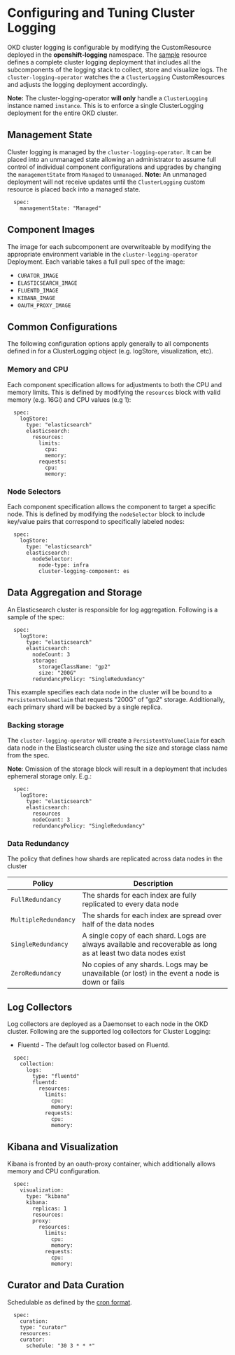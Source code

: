# Configuring and Tuning Cluster Logging

OKD cluster logging is configurable by modifying the CustomResource deployed
in the **openshift-logging** namespace.  The [sample](../hack/cr.yaml) resource
defines a complete cluster logging deployment that includes all the subcomponents
of the logging stack to collect, store and visualize logs.  The `cluster-logging-operator`
watches the a `ClusterLogging` CustomResources and adjusts the logging deployment accordingly.

**Note:** The cluster-logging-operator **will only** handle a `ClusterLogging` instance named `instance`.  This
is to enforce a single ClusterLogging deployment for the entire OKD cluster.

## Management State
Cluster logging is managed by the `cluster-logging-operator`.  It can be placed
into an unmanaged state allowing an administrator to assume full control of individual
component configurations and upgrades by changing the `managementState` from `Managed` to `Unmanaged`.
**Note:** An unmanaged deployment will not receive updates until the `ClusterLogging` custom resource is placed back into a managed state.
```
  spec:
    managementState: "Managed"
```

## Component Images
The image for each subcomponent are overwriteable by modifying the appropriate
environment variable in the `cluster-logging-operator` Deployment.  Each variable
takes a full pull spec of the image:

* `CURATOR_IMAGE`
* `ELASTICSEARCH_IMAGE`
* `FLUENTD_IMAGE`
* `KIBANA_IMAGE`
* `OAUTH_PROXY_IMAGE`

## Common Configurations
The following configuration options apply generally to all components defined in for a ClusterLogging object (e.g. logStore, visualization, etc).

### Memory and CPU
Each component specification allows for adjustments to both the CPU and
memory limits.  This is defined by modifying the `resources`
block with valid memory (e.g. 16Gi) and CPU values (e.g 1):
```
  spec:
    logStore:
      type: "elasticsearch"
      elasticsearch:
        resources:
          limits:
            cpu:
            memory:
          requests:
            cpu:
            memory:
```
### Node Selectors
Each component specification allows the component to target a specific node.  This is defined
by modifying the `nodeSelector` block to include key/value pairs that correspond
to specifically labeled nodes:
```
  spec:
    logStore:
      type: "elasticsearch"
      elasticsearch:
        nodeSelector:
          node-type: infra
          cluster-logging-component: es
```

## Data Aggregation and Storage
An Elasticsearch cluster is responsible for log aggregation.  Following is a sample
of the spec:
```
  spec:
    logStore:
      type: "elasticsearch"
      elasticsearch:
        nodeCount: 3
        storage:
          storageClassName: "gp2"
          size: "200G"
        redundancyPolicy: "SingleRedundancy"
```
This example specifies each data node in the cluster will be bound to a `PersistentVolumeClaim` that
requests "200G" of "gp2" storage.  Additionally, each primary shard will be backed by a single replica.

### Backing storage
The `cluster-logging-operator` will create a `PersistentVolumeClaim` for each data node in the Elasticsearch cluster
using the size and storage class name from the spec.  

**Note**: Omission of the storage block will result in a deployment that includes ephemeral storage only. E.g.:
```
  spec:
    logStore:
      type: "elasticsearch"
      elasticsearch:
        resources
        nodeCount: 3
        redundancyPolicy: "SingleRedundancy"
```

### Data Redundancy
The policy that defines how shards are replicated across data nodes in the cluster

|Policy | Description |
|----- | ----- |
|`FullRedundancy` | The shards for each index are fully replicated to every data node|
|`MultipleRedundancy`|The shards for each index are spread over half of the data nodes|
|`SingleRedundancy`| A single copy of each shard. Logs are always available and recoverable as long as at least two data nodes exist |
|`ZeroRedundancy`| No copies of any shards.  Logs may be unavailable (or lost) in the event a node is down or fails|

## Log Collectors
Log collectors are deployed as a Daemonset to each node in the OKD cluster.  Following are the
supported log collectors for Cluster Logging:
* Fluentd - The default log collector based on Fluentd.

```
  spec:
    collection:
      logs:
        type: "fluentd"
        fluentd:
          resources:
            limits:
              cpu:
              memory:
            requests:
              cpu:
              memory:
```

## Kibana and Visualization
Kibana is fronted by an oauth-proxy container, which additionally allows memory and CPU
configuration.
```
  spec:
    visualization:
      type: "kibana"
      kibana:
        replicas: 1
        resources:
        proxy:
          resources:
            limits:
              cpu:
              memory:
            requests:
              cpu:
              memory:

```
## Curator and Data Curation
Schedulable as defined by the [cron format](https://en.wikipedia.org/wiki/Cron).
```
  spec:
    curation:
    type: "curator"
    resources:
    curator:
      schedule: "30 3 * * *"
```
